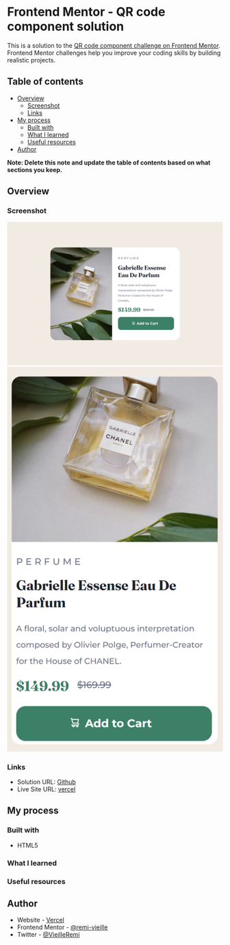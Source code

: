 # Frontend Mentor - QR code component solution

This is a solution to the [QR code component challenge on Frontend Mentor](https://www.frontendmentor.io/challenges/qr-code-component-iux_sIO_H). Frontend Mentor challenges help you improve your coding skills by building realistic projects.

## Table of contents

- [Overview](#overview)
  - [Screenshot](#screenshot)
  - [Links](#links)
- [My process](#my-process)
  - [Built with](#built-with)
  - [What I learned](#what-i-learned)
  - [Useful resources](#useful-resources)
- [Author](#author)

**Note: Delete this note and update the table of contents based on what sections you keep.**

## Overview

### Screenshot

![](./screenshot%20desktop.png)
![](./screenshot%20mobile.png)

### Links

- Solution URL: [Github](https://github.com/remi-vieille/QR-code-component)
- Live Site URL: [vercel](https://qr-code-component-nine-zeta.vercel.app/)

## My process

### Built with

- HTML5

### What I learned

### Useful resources

## Author

- Website - [Vercel](https://product-preview-card-component-lyart.vercel.app/)
- Frontend Mentor - [@remi-vieille](https://www.frontendmentor.io/profile/remi-vieille)
- Twitter - [@VieilleRemi](https://twitter.com/VieilleRemi)
